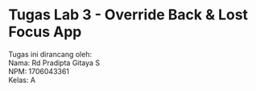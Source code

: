 # Tugas Lab 3 - Override Back & Lost Focus App  
  
Tugas ini dirancang oleh:  
Nama:   Rd Pradipta Gitaya S  
NPM:    1706043361  
Kelas:  A
